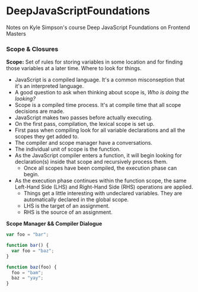 # DeepJavaScriptFoundations

Notes on Kyle Simpson's course Deep JavaScript Foundations on Frontend Masters

### Scope & Closures

**Scope:** Set of rules for storing variables in some location and for finding those variables at a later time. Where to look for things.

- JavaScript is a compiled language. It's a common misconseption that it's an interpreted language.
- A good question to ask when thinking about scope is, _Who is doing the looking?_
- Scope is a compiled time process. It's at compile time that all scope decisions are made.
- JavaScript makes two passes before actually executing.
- On the first pass, compilation, the lexical scope is set up.
- First pass when compiling look for all variable declarations and all the scopes they get added to.
- The compiler and scope manager have a conversations.
- The individual unit of scope is the function.
- As the JavaScript compiler enters a function, it will begin looking for declaration(s) inside that scope and recursively process them.
  - Once all scopes have been compiled, the execution phase can begin.
- As the execution phase continues within the function scope, the same Left-Hand Side (LHS) and Right-Hand Side (RHS) operations are applied.
  - Things get a little interesting with undeclared variables. They are automatically declared in the global scope.
  - LHS is the target of an assignment.
  - RHS is the source of an assignment.

**Scope Manager && Compiler Dialogue**

```javascript
var foo = "bar";

function bar() {
  var foo = "baz";
}

function baz(foo) {
  foo = "bam";
  baz = "yay";
}
```
